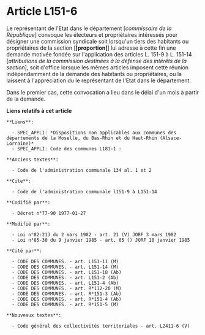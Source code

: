 # Article L151-6

Le représentant de l'Etat dans le département [*commissaire de la République*] convoque les électeurs et propriétaires
intéressés pour désigner une commission syndicale soit lorsqu'un tiers des habitants ou propriétaires de la section
[**]proportion[**] lui adresse à cette fin une demande motivée fondée sur l'application des articles L. 151-9 à L. 151-14
[*attributions de la commission destinées à la défense des intérêts de la section*], soit d'office lorsque les mêmes articles
imposent cette réunion indépendamment de la demande des habitants ou propriétaires, ou la laissent à l'appréciation du le
représentant de l'Etat dans le département.

Dans le premier cas, cette convocation a lieu dans le délai d'un mois à partir de la demande.

**Liens relatifs à cet article**

	**Liens**:

	  - SPEC_APPLI: *Dispositions non applicables aux communes des départements de la Moselle, du Bas-Rhin et du Haut-Rhin (Alsace-Lorraine)*
	  - SPEC_APPLI: Code des communes L181-1 :

	**Anciens textes**:

	  - Code de l'administration communale 134 al. 1 et 2

	**Cite**:

	  - Code de l'administration communale l151-9 à L151-14

	**Codifié par**:

	  - Décret n°77-90 1977-01-27

	**Modifié par**:

	  - Loi n°82-213 du 2 mars 1982 - art. 21 (V) JORF 3 mars 1982
	  - Loi n°85-30 du 9 janvier 1985 - art. 65 () JORF 10 janvier 1985

	**Cité par**:

	  - CODE DES COMMUNES. - art. L151-11 (M)
	  - CODE DES COMMUNES. - art. L151-14 (M)
	  - CODE DES COMMUNES. - art. L151-18 (Ab)
	  - CODE DES COMMUNES. - art. L151-2 (Ab)
	  - CODE DES COMMUNES. - art. L151-4 (Ab)
	  - CODE DES COMMUNES. - art. R*112-20 (M)
	  - CODE DES COMMUNES. - art. R*151-3 (Ab)
	  - CODE DES COMMUNES. - art. R*151-4 (Ab)
	  - CODE DES COMMUNES. - art. R*151-5 (M)

	**Nouveaux textes**:

	  - Code général des collectivités territoriales - art. L2411-6 (V)
